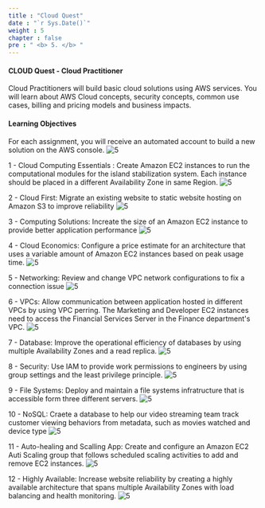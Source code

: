 ```yaml
---
title : "Cloud Quest"
date : "`r Sys.Date()`"
weight : 5
chapter : false
pre : " <b> 5. </b> "
---
```


#### CLOUD Quest - Cloud Practitioner

Cloud Practitioners will build basic cloud solutions using AWS services. You will learn about AWS Cloud concepts, security concepts, common use cases, billing and pricing models and business impacts.

#### Learning Objectives
For each assignment, you will receive an automated account to build a new solution on the AWS console. ![5][0]

1 - Cloud Computing Essentials : Create Amazon EC2 instances to run the computational modules for the island stabilization system. Each instance should be placed in a different Availability Zone in same Region. ![5][1]

2 - Cloud First: Migrate an existing website to static website hosting on  Amazon S3 to improve reliability ![5][2]

3 - Computing Solutions: Increate the size of an Amazon EC2 instance to provide better application performance ![5][3]

4 - Cloud Economics: Configure a price estimate for an architecture that uses a variable amount of Amazon EC2 instances based on peak usage time. ![5][4]

5 - Networking: Review and change VPC network configurations to fix a connection issue ![5][5]

6 - VPCs: Allow communication between application hosted in different VPCs by using VPC perring. The Marketing and Developer EC2 instances need to access the Financial Services Server in the Finance department's VPC. ![5][6]

7 - Database: Improve the operational efficiency of databases by using multiple Availability Zones and a read replica. ![5][7]

8 - Security: Use IAM to provide work permissions to engineers by using group settings and the least privilege principle. ![5][8]

9 - File Systems: Deploy and maintain a file systems infratructure that is accessible form three different servers. ![5][9]

10 - NoSQL: Craete a database to help our video streaming team track customer viewing behaviors from metadata, such as movies watched and device type ![5][10]

11 - Auto-healing and Scalling App: Create and configure an Amazon EC2 Auti Scaling group that follows scheduled scaling activities to add and remove EC2 instances. ![5][11]

12 - Highly Available: Increase website reliability by creating a highly available architecture that spans multiple Availability Zones with load balancing and health monitoring. ![5][12]

[0]: /aws-ws/images/5-cloudquest/0.png?featherlight=false&width=90pc
[1]: /aws-ws/images/5-cloudquest/1.png?featherlight=false&width=90pc
[2]: /aws-ws/images/5-cloudquest/1.png?featherlight=false&width=90pc
[3]: /aws-ws/images/5-cloudquest/2.png?featherlight=false&width=90pc
[4]: /aws-ws/images/5-cloudquest/3.png?featherlight=false&width=90pc
[5]: /aws-ws/images/5-cloudquest/4.png?featherlight=false&width=90pc
[6]: /aws-ws/images/5-cloudquest/5.png?featherlight=false&width=90pc
[7]: /aws-ws/images/5-cloudquest/6.png?featherlight=false&width=90pc
[8]: /aws-ws/images/5-cloudquest/7.png?featherlight=false&width=90pc
[9]: /aws-ws/images/5-cloudquest/8.png?featherlight=false&width=90pc
[10]: /aws-ws/images/5-cloudquest/9.png?featherlight=false&width=90pc
[11]: /aws-ws/images/5-cloudquest/9.png?featherlight=false&width=90pc
[12]: /aws-ws/images/5-cloudquest/9.png?featherlight=false&width=90pc